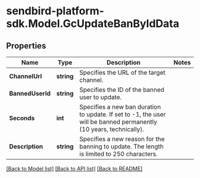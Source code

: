 
# sendbird-platform-sdk.Model.GcUpdateBanByIdData

## Properties

Name | Type | Description | Notes
------------ | ------------- | ------------- | -------------
**ChannelUrl** | **string** | Specifies the URL of the target channel. | 
**BannedUserId** | **string** | Specifies the ID of the banned user to update. | 
**Seconds** | **int** | Specifies a new ban duration to update. If set to -1, the user will be banned permanently (10 years, technically). | 
**Description** | **string** | Specifies a new reason for the banning to update. The length is limited to 250 characters. | 

[[Back to Model list]](../README.md#documentation-for-models)
[[Back to API list]](../README.md#documentation-for-api-endpoints)
[[Back to README]](../README.md)

